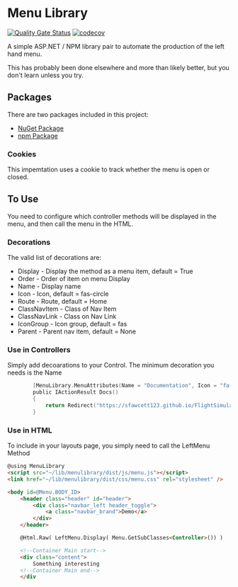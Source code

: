 # Menu Library

[![Quality Gate Status](https://sonarcloud.io/api/project_badges/measure?project=sfawcett123_MenuLibrary&metric=alert_status)](https://sonarcloud.io/summary/new_code?id=sfawcett123_MenuLibrary)
[![codecov](https://codecov.io/gh/sfawcett123/MenuLibrary/branch/master/graph/badge.svg?token=XOKNKO7RMM)](https://codecov.io/gh/sfawcett123/MenuLibrary)

A simple ASP.NET / NPM library pair to automate the production of the left hand menu. 

This has probably been done elsewhere and more than likely better, but you don't learn unless you try.

## Packages
There are two packages included in this project:
- [NuGet Package](https://www.nuget.org/packages/MenuLibrary/)
- [npm Package](https://www.npmjs.com/package/@sfawcett191/menulibrary)

### Cookies
This impemtation uses a cookie to track whether the menu is open or closed.

## To Use
You need to configure which controller methods will be displayed in the menu, and then call the menu in the HTML.

### Decorations
The valid list of decorations are:

-   Display - Display the method as a menu item, default = True 
-   Order - Order of item on menu Display
-   Name  - Display name
-   Icon  - Icon, default = fas-circle 
-   Route - Route, default = Home
-   ClassNavItem  - Class of Nav Item
-   ClassNavLink  - Class on Nav Link
-   IconGroup  - Icon group, default = fas
-   Parent - Parent nav item, default = None
 
### Use in Controllers
Simply add decoarations to your Control. The minimum decoration you needs is the Name

```C
        [MenuLibrary.MenuAttributes(Name = "Documentation", Icon = "fa-book" , Order = 50 )]
        public IActionResult Docs()
        {
            return Redirect("https://sfawcett123.github.io/FlightSimulator/");
        }
```

### Use in HTML
To include in your layouts page, you simply need to call the LeftMenu Method

```html
@using MenuLibrary
<script src="~/lib/menulibrary/dist/js/menu.js"></script>
<link href="~/lib/menulibrary/dist/css/menu.css" rel="stylesheet" />

<body id=@Menu.BODY_ID>
    <header class="header" id="header">
        <div class="navbar_left header_toggle">
            <a class="navbar_brand">Demo</a>
        </div>
    </header>

    @Html.Raw( LeftMenu.Display( Menu.GetSubClasses<Controller>()) )

    <!--Container Main start-->
    <div class="content">
        Something interesting
    <!--Container Main end-->
    </div
```
